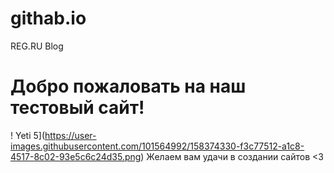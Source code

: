 # githab.io
REG.RU Blog
# Добро пожаловать на наш тестовый сайт!
! Yeti 5](https://user-images.githubusercontent.com/101564992/158374330-f3c77512-a1c8-4517-8c02-93e5c6c24d35.png)
Желаем вам удачи в создании сайтов <3
